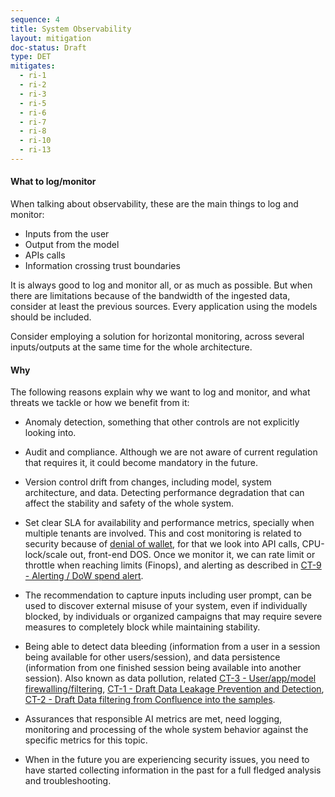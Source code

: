 ```yaml
---
sequence: 4
title: System Observability
layout: mitigation
doc-status: Draft
type: DET
mitigates:
  - ri-1
  - ri-2
  - ri-3
  - ri-5
  - ri-6
  - ri-7
  - ri-8
  - ri-10
  - ri-13
---
```


#### What to log/monitor

When talking about observability, these are the main things to log and monitor:

- Inputs from the user
- Output from the model
- APIs calls
- Information crossing trust boundaries

It is always good to log and monitor all, or as much as possible. But when there are limitations because of the bandwidth of the ingested data, consider at least the previous sources. Every application using the models should be included.

Consider employing a solution for horizontal monitoring, across several inputs/outputs at the same time for the whole architecture.


#### Why

The following reasons explain why we want to log and monitor, and what threats we tackle or how we benefit from it:

- Anomaly detection, something that other controls are not explicitly looking into.
- Audit and compliance. Although we are not aware of current regulation that requires it, it could become mandatory in the future.
- Version control drift from changes, including model, system architecture, and data. Detecting performance degradation that can affect the stability and safety of the whole system.
  
- Set clear SLA for availability and performance metrics, specially when multiple tenants are involved. This and cost monitoring is related to security because of [denial of wallet](#ri-7), for that we look into API calls, CPU-lock/scale out, front-end DOS. Once we monitor it, we can rate limit or throttle when reaching limits (Finops), and alerting as described in [CT-9	-	Alerting / DoW spend alert](#CT-9).

- The recommendation to capture inputs including user prompt, can be used to discover external misuse of your system, even if individually blocked, by individuals or organized campaigns that may require severe measures to completely block while maintaining stability.

- Being able to detect data bleeding (information from a user in a session being available for other users/session), and data persistence (information from one finished session being available into another session). Also known as data pollution, related [CT-3 - User/app/model firewalling/filtering](#CT-3), [CT-1 - Draft	Data Leakage Prevention and Detection](#CT-1), [CT-2 - Draft	Data filtering from Confluence into the samples](#CT-2).

- Assurances that responsible AI metrics are met, need logging, monitoring and processing of the whole system behavior against the specific metrics for this topic. 

- When in the future you are experiencing security issues, you need to have started collecting information in the past for a full fledged analysis and troubleshooting.
